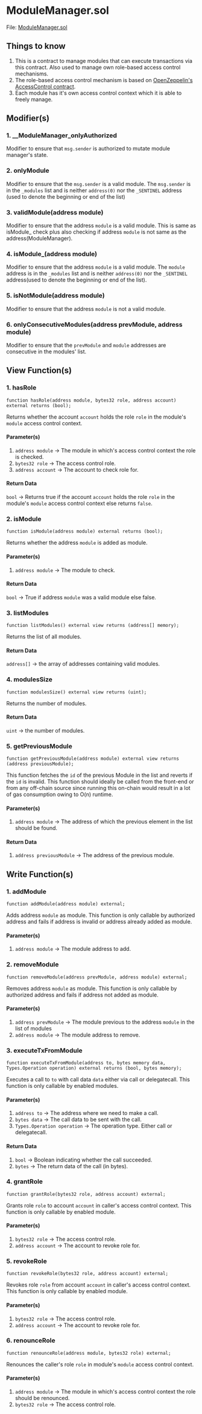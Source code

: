 # ModuleManager.sol
File: [ModuleManager.sol](../../src/proposal/base/ModuleManager.sol)

## Things to know

1. This is a contract to manage modules that can execute transactions via this contract. Also used to manage own role-based access control mechanisms.
2. The role-based access control mechanism is based on [OpenZeppelin's AccessControl contract](https://github.com/OpenZeppelin/openzeppelin-contracts/blob/master/contracts/access/AccessControl.sol).
3. Each module has it's own access control context which it is able to freely manage.

## Modifier(s)

### 1. __ModuleManager_onlyAuthorized

Modifier to ensure that `msg.sender` is authorized to mutate module manager's state.

### 2. onlyModule

Modifier to ensure that the `msg.sender` is a valid module. The `msg.sender` is in the `_modules` list and is neither `address(0)` nor the `_SENTINEL` address (used to denote the beginning or end of the list)

### 3. validModule(address module)

Modifier to ensure that the address `module` is a valid module. This is same as isModule_ check plus also checking if address `module` is not same as the address(ModuleManager).

### 4. isModule_(address module)

Modifier to ensure that the address `module` is a valid module. The `module` address is in the `_modules` list and is neither `address(0)` nor the `_SENTINEL` address(used to denote the beginning or end of the list).

### 5. isNotModule(address module)

Modifier to ensure that the address `module` is not a valid module.

### 6. onlyConsecutiveModules(address prevModule, address module)

Modifier to ensure that the `prevModule` and `module` addresses are consecutive in the modules' list.

## View Function(s)

### 1. hasRole

`function hasRole(address module, bytes32 role, address account) external returns (bool);`

Returns whether the account `account` holds the role `role` in the module's `module` access control context.

#### Parameter(s)

1. `address module` -> The module in which's access control context the role is checked.
2. `bytes32 role` -> The access control role.
3. `address account` -> The account to check role for.

#### Return Data

`bool` -> Returns true if the account `account` holds the role `role` in the module's `module` access control context else returns `false`.

### 2. isModule

`function isModule(address module) external returns (bool);`

Returns whether the address `module` is added as module.

#### Parameter(s)

1. `address module` -> The module to check.

#### Return Data

`bool` -> True if address `module` was a valid module else false.

### 3. listModules

`function listModules() external view returns (address[] memory);`

Returns the list of all modules.

#### Return Data

`address[]` -> the array of addresses containing valid modules.

### 4. modulesSize

`function modulesSize() external view returns (uint);`

Returns the number of modules.

#### Return Data

`uint` -> the number of modules.

### 5. getPreviousModule

`function getPreviousModule(address module) external view returns (address previousModule);`

This function fetches the `id` of the previous Module in the list and reverts if the `id` is invalid.
This function should ideally be called from the front-end or from any off-chain source since running this on-chain would result in a lot of gas consumption owing to O(n) runtime.

#### Parameter(s)

1. `address module` -> The address of which the previous element in the list should be found.

#### Return Data

1. `address previousModule` -> The address of the previous module.

## Write Function(s)

### 1. addModule

`function addModule(address module) external;`

Adds address `module` as module. This function is only callable by authorized address and fails if address is invalid or address already added as module.

#### Parameter(s)

1. `address module` -> The module address to add.

### 2. removeModule

`function removeModule(address prevModule, address module) external;`

Removes address `module` as module. This function is only callable by authorized address and fails if address not added as module.

#### Parameter(s)

1. `address prevModule` -> The module previous to the address `module` in the list of modules
2. `address module` -> The module address to remove.

### 3. executeTxFromModule

`function executeTxFromModule(address to, bytes memory data, Types.Operation operation) external returns (bool, bytes memory);`

Executes a call to `to` with call data `data` either via call or delegatecall. This function is only callable by enabled modules.

#### Parameter(s)

1. `address to` -> The address where we need to make a call.
2. `bytes data` -> The call data to be sent with the call.
3. `Types.Operation operation` -> The operation type. Either call or delegatecall.

#### Return Data

1. `bool` -> Boolean indicating whether the call succeeded.
2. `bytes` -> The return data of the call (in bytes).

### 4. grantRole

`function grantRole(bytes32 role, address account) external;`

Grants role `role` to account `account` in caller's access control context. This function is only callable by enabled module.

#### Parameter(s)

1. `bytes32 role` -> The access control role.
2. `address account` ->  The account to revoke role for.

### 5. revokeRole

`function revokeRole(bytes32 role, address account) external;`

Revokes role `role` from account `account` in caller's access control context. This function is only callable by enabled module.

#### Parameter(s)

1. `bytes32 role` -> The access control role.
2. `address account` ->  The account to revoke role for.

### 6. renounceRole

`function renounceRole(address module, bytes32 role) external;`

Renounces the caller's role `role` in module's `module` access control context.

#### Parameter(s)

1. `address module` -> The module in which's access control context the role should be renounced.
2. `bytes32 role` -> The access control role.